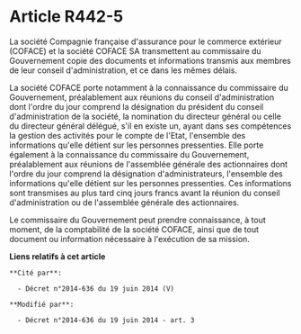 # Article R442-5

La société Compagnie française d'assurance pour le commerce extérieur (COFACE) et la société COFACE SA transmettent au
commissaire du Gouvernement copie des documents et informations transmis aux membres de leur conseil d'administration, et ce
dans les mêmes délais. 

La société COFACE porte notamment à la connaissance du commissaire du Gouvernement, préalablement aux réunions du conseil
d'administration dont l'ordre du jour comprend la désignation du président du conseil d'administration de la société, la
nomination du directeur général ou celle du directeur général délégué, s'il en existe un, ayant dans ses compétences la
gestion des activités pour le compte de l'Etat, l'ensemble des informations qu'elle détient sur les personnes pressenties.
Elle porte également à la connaissance du commissaire du Gouvernement, préalablement aux réunions de l'assemblée générale des
actionnaires dont l'ordre du jour comprend la désignation d'administrateurs, l'ensemble des informations qu'elle détient sur
les personnes pressenties. Ces informations sont transmises au plus tard cinq jours francs avant la réunion du conseil
d'administration ou de l'assemblée générale des actionnaires. 

Le commissaire du Gouvernement peut prendre connaissance, à tout moment, de la comptabilité de la société COFACE, ainsi que
de tout document ou information nécessaire à l'exécution de sa mission.

**Liens relatifs à cet article**

	**Cité par**:

	  - Décret n°2014-636 du 19 juin 2014 (V)

	**Modifié par**:

	  - Décret n°2014-636 du 19 juin 2014 - art. 3
